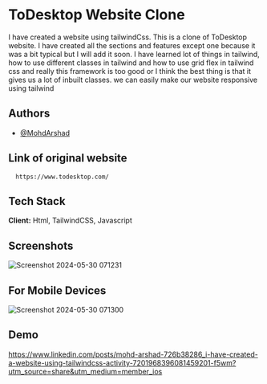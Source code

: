 
# ToDesktop Website Clone 


I have created a website using tailwindCss. This is a clone of ToDesktop website. I have created all the sections and features except one because it was a bit typical but I will add it soon. I have learned lot of things in tailwind, how to use different classes in tailwind and how to use grid flex in tailwind css and really this framework is too good or I think the best thing is that it gives us a lot of inbuilt classes. we can easily make our website responsive using tailwind


## Authors

- [@MohdArshad](https://x.com/MohdArshad2531)


## Link of original website



```http
  https://www.todesktop.com/
```




## Tech Stack

**Client:**  Html, TailwindCSS, Javascript



## Screenshots

![Screenshot 2024-05-30 071231](https://github.com/MohdArshad12575/ToDesktop-Website-Clone-Tailwind-Css/assets/162963719/b212a003-5935-409f-9dc9-21ff581a5103)

## For Mobile Devices
![Screenshot 2024-05-30 071300](https://github.com/MohdArshad12575/ToDesktop-Website-Clone-Tailwind-Css/assets/162963719/c93541a4-a950-4751-86c2-280e3b7e0535)
## Demo

https://www.linkedin.com/posts/mohd-arshad-726b38286_i-have-created-a-website-using-tailwindcss-activity-7201968396081459201-f5wm?utm_source=share&utm_medium=member_ios





